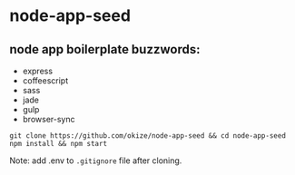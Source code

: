 # node-app-seed

## node app boilerplate buzzwords:

* express
* coffeescript
* sass
* jade
* gulp
* browser-sync

```
git clone https://github.com/okize/node-app-seed && cd node-app-seed
npm install && npm start
```

Note: add .env to ```.gitignore``` file after cloning.
